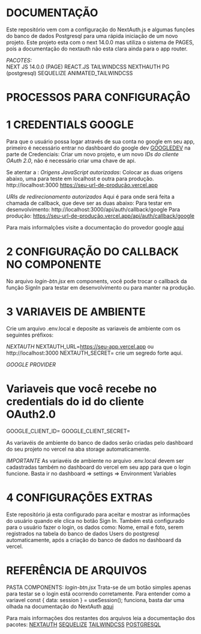 # DOCUMENTAÇÃO

Este repositório vem com a configuração do NextAuth.js e algumas funções do banco de dados Postgresql para uma rápida iniciação de um novo projeto.
Este projeto esta com o next 14.0.0 mas utiliza o sistema de PAGES, pois a documentação do nextauth não esta clara ainda para o app router.

_PACOTES:_
<br/>
NEXT JS 14.0.0 (PAGE)
REACT.JS
TAILWINDCSS
NEXTHAUTH
PG (postgresql)
SEQUELIZE
ANIMATED_TAILWINDCSS

# PROCESSOS PARA CONFIGURAÇÂO

# 1 CREDENTIALS GOOGLE

Para que o usuário possa logar através de sua conta no google em seu app,
primeiro é necessário entrar no dashboard do google dev [GOOGLEDEV](https://console.cloud.google.com/apis) na parte de Credenciais:
Criar um novo projeto, e um novo _IDs do cliente OAuth 2.0_, não é necessário criar uma chave de api.

Se atentar a :
_Origens JavaScript autorizadas_:
Colocar as duas origens abaixo, uma para teste em localhost e outra para produção.
http://localhost:3000
https://seu-url-de-produção.vercel.app

_URIs de redirecionamento autorizados_
Aqui é para onde será feita a chamada de callback, que deve ser as duas abaixo:
Para testar em desenvolvimento:
http://localhost:3000/api/auth/callback/google
Para produção:
https://seu-url-de-produção.vercel.app/api/auth/callback/google

Para mais informalções visite a documentação do provedor google [aqui](https://next-auth.js.org/providers/google)

# 2 CONFIGURAÇÃO DO CALLBACK NO COMPONENTE

No arquivo _login-btn.jsx_ em components, você pode trocar o callback da função SignIn para testar em desenvolvimento ou para manter na produção.

# 3 VARIAVEIS DE AMBIENTE

Crie um arquivo .env.local e deposite as variaveis de ambiente com os seguintes préfixos:

_NEXTAUTH_
NEXTAUTH_URL=https://seu-app.vercel.app ou http://localhost:3000
NEXTAUTH_SECRET= crie um segredo forte aqui.

_GOOGLE PROVIDER_

# Variaveis que você recebe no credentials do id do cliente OAuth2.0

GOOGLE_CLIENT_ID=
GOOGLE_CLIENT_SECRET=

As variavéis de ambiente do banco de dados serão criadas pelo dashboard do seu projeto no vercel na aba storage automaticamente.

_IMPORTANTE_
As variavéis de ambiente no arquivo .env.local devem ser cadastradas também no dashboard do vercel em seu app para que o login funcione.
Basta ir no dashboard => settings => Environment Variables

# 4 CONFIGURAÇÕES EXTRAS

Este repositório já esta configurado para aceitar e mostrar as informações do usuário quando ele clica no botão Sign In.
Também está configurado para o usuário fazer o login, os dados como:
Nome, email e foto, serem registrados na tabela do banco de dados Users do postgresql automaticamente, após a criação do banco de dados no dashboard da vercel.

# REFERÊNCIA DE ARQUIVOS

PASTA COMPONENTS:
_login-btn.jsx_
Trata-se de um botão simples apenas para testar se o login está ocorrendo corretamente.
Para entender como a variavel const { data: session } = useSession();
funciona, basta dar uma olhada na documentação do NextAuth [aqui](https://next-auth.js.org/getting-started/example)

Para mais informações dos restantes dos arquivos leia a documentação dos pacotes:
[NEXTAUTH](https://next-auth.js.org/getting-started/introduction)
[SEQUELIZE](https://sequelize.org/docs/v6/getting-started/)
[TAILWINDCSS](https://tailwindcss.com/docs/installation)
[POSTGRESQL](https://www.postgresqltutorial.com/)
